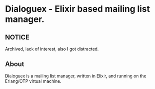# Dialoguex - Elixir based mailing list manager.

## NOTICE

Archived, lack of interest, also I got distracted.

## About

Dialoguex is a mailing list manager, written in Elixir, and running on
the Erlang/OTP virtual machine.
